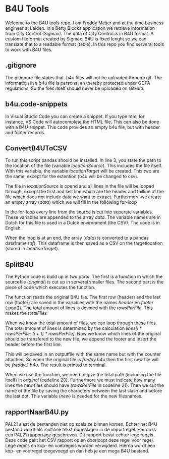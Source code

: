 # B4U Tools
Welcome to the B4U tools repo. I am Freddy Meijer and at the time business engineer at Leiden. In a Betty Blocks application we retrieve information from City Control (Sigmax). The data of City Control is in B4U format. A custom fileformat created by Sigmax. B4U is fixed lenght so we can translate that to a readable format (table). In this repo you find serveral tools to work with B4U files.

## .gitignore
The gitignore file states that .b4u files will not be uploaded through git. The information in a b4u file is personal en thereby protected under GDPA regulations. So the files itself should never be uploaded on GitHub.

## b4u.code-snippets
In Visual Studio Code you can create a snippet. If you type html for instance, VS Code will autocomplete the HTML file. This can also be done with a B4U snippet. This code provides an empty b4u file, but with header and footer records.

## ConvertB4UToCSV
To run this script pandas should be installed. In line 3, you state the path to the location of the file (variable *locationSource*). This includes the file itself. With this variable, the variable *locationTarget* will be created. This two are the same, except for the extention (b4u will be changed to csv).

The file in *locationSource* is opend and all lines in the file will be looped through, except the first and last line which are the header and tailline of the file which does not include data we want to extract. Furthermore we create an empty array (*data*) which we will fill in the following for-loop

In the for-loop every line from the source is cut into seperate variables. These variables are appended to the array *data*. The variable names are in Dutch for this file is used in a Dutch environment (the CSV). The code is in English. 

When the loop is at an end, the array (*data*) is converted to a pandas dataframe (*df*). This dataframe is then saved as a CSV on the targetlocation (stored in *locationTarget*).

## SplitB4U
The Python code is build up in two parts. The first is a function in which the sourcefile (*original*) is cut up in serveral smaller files. The second part is the piece of code which executes the function.

The function reads the original B4U file. The first row (header) and the last row (footer) are saved in the variables with the names *header* en *footer* (.pop()). The total amount of lines is devided with the *rowsPerFile*. This makes the *totalFiles* 

When we know the total amount of files, we can loop through these files. The total amount of lines is determined by the calculation *lines[i * rowsPerFile: (i + 1) * rowsPerFile]*. Now we know which lines of the original should be transfered to the new file, we append the footer and insert the header before the first line. 

This will be saved in an outputfile with the same name but with the counter attached. So when the original file is *freddy.b4u* then the first new file will be *freddy_1.b4u*. The result is printed to terminal.

When we use the function, we need to give the total path (including the file itself) in *original* (codeline 20). Furthermore we must indicate how many lines the new files should have (*rowsPerFile* in codeline 21). Then we cut the name of the file by saving the characters between the last slash and before the last dot. This variable (*new*) is needed for the new filesnames.

## rapportNaarB4U.py

PAL21 slaat de bestanden niet op zoals ze binnen komen. Echter het B4U bestand wordt als multiline tekst opgeslagen in de importregel. Hierop is een PAL21 rapportage geschreven. Dit rapport bevat echter lege regels. Deze code pakt het CSV rapport op en doorloopt deze regel voor regel. Lege regels en kop- en voetregels worden verwijderd. Hierna wordt een kop- en voetregel toegevoegd en dan heb je een mega B4U bestand.